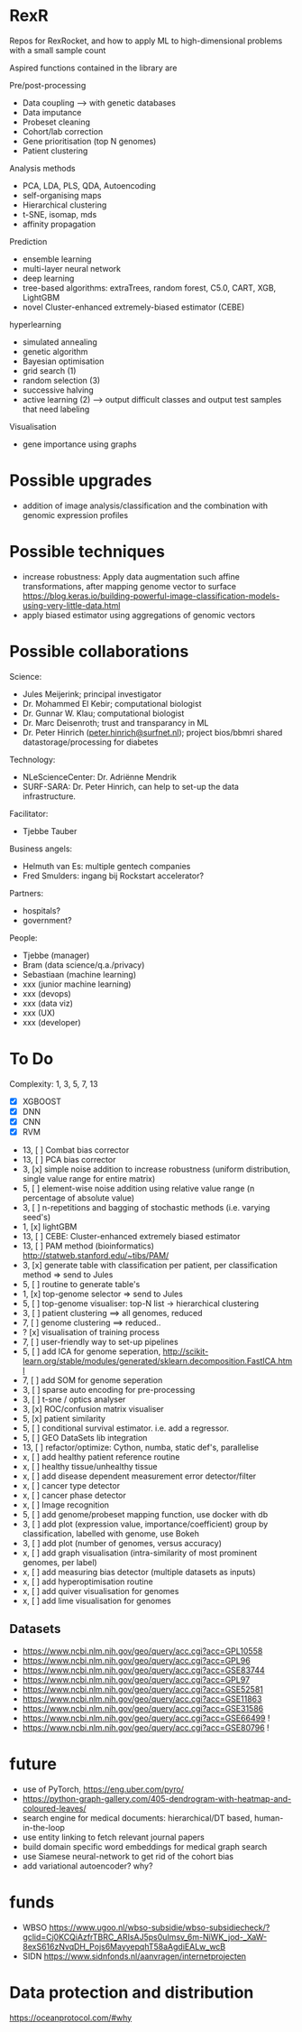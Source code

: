 # RexR
Repos for RexRocket, and how to apply ML to high-dimensional problems with a small sample count

Aspired functions contained in the library are

Pre/post-processing
*	Data coupling --> with genetic databases
*	Data imputance
*	Probeset cleaning
*	Cohort/lab correction
*	Gene prioritisation (top N genomes)
*	Patient clustering


Analysis methods
* PCA, LDA, PLS, QDA, Autoencoding
* self-organising maps
* Hierarchical clustering
* t-SNE, isomap, mds
* affinity propagation

Prediction
* ensemble learning
* multi-layer neural network
* deep learning
* tree-based algorithms: extraTrees, random forest, C5.0, CART, XGB, LightGBM
* novel Cluster-enhanced extremely-biased estimator (CEBE)

hyperlearning
* simulated annealing
* genetic algorithm
* Bayesian optimisation
* grid search (1)
* random selection (3)
* successive halving
* active learning (2) --> output difficult classes and output test samples that
                          need labeling

Visualisation
* 	gene importance using graphs


# Possible upgrades

* addition of image analysis/classification and the combination with genomic expression profiles

# Possible techniques
* increase robustness: Apply data augmentation such affine transformations, after mapping genome vector to surface
https://blog.keras.io/building-powerful-image-classification-models-using-very-little-data.html
* apply biased estimator using aggregations of genomic vectors

# Possible collaborations

Science:
*	Jules Meijerink; principal investigator
*	Dr. Mohammed El Kebir; computational biologist 
*	Dr. Gunnar W. Klau; computational biologist
*	Dr. Marc Deisenroth; trust and transparancy in ML
* Dr. Peter Hinrich (peter.hinrich@surfnet.nl); project bios/bbmri shared datastorage/processing for diabetes

Technology:
*	NLeScienceCenter: Dr. Adriënne Mendrik
*	SURF-SARA: Dr. Peter Hinrich, can help to set-up the data infrastructure.

Facilitator:
*	Tjebbe Tauber

Business angels:
*	Helmuth van Es: multiple gentech companies
*	Fred Smulders: ingang bij Rockstart accelerator?

Partners:
*	hospitals? 
*	government?


People:
*	Tjebbe (manager)
* 	Bram (data science/q.a./privacy)
*	Sebastiaan (machine learning)
*	xxx (junior machine learning)
*	xxx (devops)
*	xxx (data viz)
*	xxx (UX)
*	xxx (developer)


# To Do
Complexity: 1, 3, 5, 7, 13
- [x] XGBOOST
- [x] DNN
- [x] CNN 
- [x] RVM
- 13, 	[ ] Combat bias corrector
- 13, 	[ ] PCA bias corrector
- 3, 	[x] simple noise addition to increase robustness (uniform distribution, single value range for entire matrix)
- 5, 	[ ] element-wise noise addition using relative value range (n percentage of absolute value)
- 3, 	[ ] n-repetitions and bagging of stochastic methods (i.e.  varying seed's)
- 1, 	[x] lightGBM
- 13, 	[ ] CEBE: Cluster-enhanced extremely biased estimator
- 13, 	[ ] PAM method (bioinformatics) http://statweb.stanford.edu/~tibs/PAM/
- 3,  	[x] generate table with classification per patient, per classification method => send to Jules
- 5, 	[ ] routine to generate table's
- 1, 	[x] top-genome selector => send to Jules
- 5, 	[ ] top-genome visualiser: top-N list -> hierarchical clustering
- 3,	[ ] patient clustering ==> all genomes, reduced
- 7,	[ ] genome clustering ==> reduced..
- ? 	[x] visualisation of training process
- 7,	[ ] user-friendly way to set-up pipelines
- 5,	[ ] add ICA for genome seperation, http://scikit-learn.org/stable/modules/generated/sklearn.decomposition.FastICA.html
- 7, 	[ ] add SOM for genome seperation
- 3,	[ ] sparse auto encoding for pre-processing
- 3,	[ ] t-sne / optics analyser
- 3,	[x] ROC/confusion matrix visualiser
- 5,	[x] patient similarity
- 5,	[ ] conditional survival estimator. i.e. add a regressor.
- 5,	[ ] GEO DataSets lib integration
- 13,	[ ] refactor/optimize: Cython, numba, static def's, parallelise
- x, 	[ ] add healthy patient reference routine
- x,	[ ] healthy tissue/unhealthy tissue
- x,	[ ] add disease dependent measurement error detector/filter
- x,	[ ] cancer type detector
- x,	[ ] cancer phase detector
- x,	[ ] Image recognition 
- 5,	[ ] add genome/probeset mapping function, use docker with db
- 3, 	[ ] add plot (expression value, importance/coefficient) group by classification, labelled with genome, use Bokeh
- 3,  	[ ] add plot (number of genomes, versus accuracy)
- x,  	[ ] add graph visualisation (intra-similarity of most prominent genomes, per label)
- x,  	[ ] add measuring bias detector (multiple datasets as inputs)
- x,	[ ] add hyperoptimisation routine
- x,	[ ] add quiver visualisation for genomes
- x,	[ ] add lime visualisation for genomes

## Datasets

* https://www.ncbi.nlm.nih.gov/geo/query/acc.cgi?acc=GPL10558
* https://www.ncbi.nlm.nih.gov/geo/query/acc.cgi?acc=GPL96
* https://www.ncbi.nlm.nih.gov/geo/query/acc.cgi?acc=GSE83744
* https://www.ncbi.nlm.nih.gov/geo/query/acc.cgi?acc=GPL97
* https://www.ncbi.nlm.nih.gov/geo/query/acc.cgi?acc=GSE52581
* https://www.ncbi.nlm.nih.gov/geo/query/acc.cgi?acc=GSE11863
* https://www.ncbi.nlm.nih.gov/geo/query/acc.cgi?acc=GSE31586
* https://www.ncbi.nlm.nih.gov/geo/query/acc.cgi?acc=GSE66499 !
* https://www.ncbi.nlm.nih.gov/geo/query/acc.cgi?acc=GSE80796 !

# future

* use of PyTorch, https://eng.uber.com/pyro/
* https://python-graph-gallery.com/405-dendrogram-with-heatmap-and-coloured-leaves/
* search engine for medical documents: hierarchical/DT based, human-in-the-loop
* use entity linking to fetch relevant journal papers
* build domain specific word embeddings for medical graph search
* use Siamese neural-network to get rid of the cohort bias
* add variational autoencoder? why?


# funds
* WBSO https://www.ugoo.nl/wbso-subsidie/wbso-subsidiecheck/?gclid=Cj0KCQiAzfrTBRC_ARIsAJ5ps0uImsv_6m-NiWK_jod-_XaW-8exS616zNvqDH_Pojs6MayyepqhT58aAgdiEALw_wcB
* SIDN https://www.sidnfonds.nl/aanvragen/internetprojecten

# Data protection and distribution

https://oceanprotocol.com/#why
